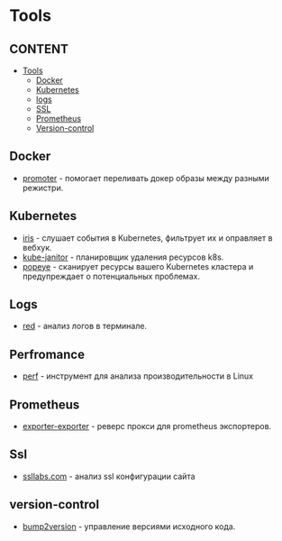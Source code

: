 # Tools


## CONTENT

* [Tools](#tools")
  * [Docker](#docker) 
  * [Kubernetes](#kubernetes) 
  * [logs](#logs) 
  * [SSL](#ssl)
  * [Prometheus](#prometheus) 
  * [Version-control](#version-control) 
 
 
 ## Docker
 * [promoter](https://github.com/vbaksa/promoter) - помогает переливать докер образы между разными режистри.
 
 ## Kubernetes
 * [iris](https://github.com/olegsu/iris) - слушает события в Kubernetes, фильтрует их и оправляет в вебхук.
 * [kube-janitor](https://github.com/hjacobs/kube-janitor) - планировщик удаления ресурсов k8s.
 * [popeye](https://github.com/derailed/popeye) - сканирует ресурсы вашего Kubernetes кластера и предупреждает о потенциальных проблемах.
 
 ## Logs
 * [red](https://github.com/antonmedv/red) - анализ логов в терминале.
 
 ## Perfromance
 * [perf](https://perf.wiki.kernel.org/index.php/) - инструмент для анализа производительности в Linux
 
 ## Prometheus
 * [exporter-exporter](https://github.com/QubitProducts/exporter_exporter) - реверс прокси для prometheus экспортеров.
 
 ## Ssl
  * [ssllabs.com](https://www.ssllabs.com/ssltest/) - анализ ssl конфигурации сайта

  
 ## version-control
 * [bump2version](https://github.com/c4urself/bump2version) - управление версиями исходного кода.
 
 
